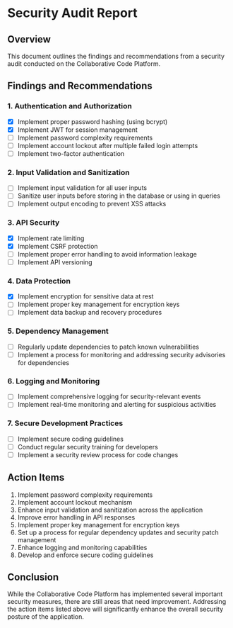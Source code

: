 # Security Audit Report

## Overview

This document outlines the findings and recommendations from a security audit conducted on the Collaborative Code Platform.

## Findings and Recommendations

### 1. Authentication and Authorization

- [x] Implement proper password hashing (using bcrypt)
- [x] Implement JWT for session management
- [ ] Implement password complexity requirements
- [ ] Implement account lockout after multiple failed login attempts
- [ ] Implement two-factor authentication

### 2. Input Validation and Sanitization

- [ ] Implement input validation for all user inputs
- [ ] Sanitize user inputs before storing in the database or using in queries
- [ ] Implement output encoding to prevent XSS attacks

### 3. API Security

- [x] Implement rate limiting
- [x] Implement CSRF protection
- [ ] Implement proper error handling to avoid information leakage
- [ ] Implement API versioning

### 4. Data Protection

- [x] Implement encryption for sensitive data at rest
- [ ] Implement proper key management for encryption keys
- [ ] Implement data backup and recovery procedures

### 5. Dependency Management

- [ ] Regularly update dependencies to patch known vulnerabilities
- [ ] Implement a process for monitoring and addressing security advisories for dependencies

### 6. Logging and Monitoring

- [ ] Implement comprehensive logging for security-relevant events
- [ ] Implement real-time monitoring and alerting for suspicious activities

### 7. Secure Development Practices

- [ ] Implement secure coding guidelines
- [ ] Conduct regular security training for developers
- [ ] Implement a security review process for code changes

## Action Items

1. Implement password complexity requirements
2. Implement account lockout mechanism
3. Enhance input validation and sanitization across the application
4. Improve error handling in API responses
5. Implement proper key management for encryption keys
6. Set up a process for regular dependency updates and security patch management
7. Enhance logging and monitoring capabilities
8. Develop and enforce secure coding guidelines

## Conclusion

While the Collaborative Code Platform has implemented several important security measures, there are still areas that need improvement. Addressing the action items listed above will significantly enhance the overall security posture of the application.
